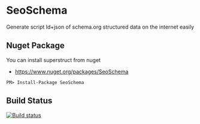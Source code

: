 # SeoSchema
Generate script ld+json of schema.org structured data on the internet easily

Nuget Package
------------
You can install superstruct from nuget
- https://www.nuget.org/packages/SeoSchema

```
PM> Install-Package SeoSchema
```

Build Status
------------
[![Build status](https://ci.appveyor.com/api/projects/status/ggj9ox7f633vmp2y?svg=true)](https://ci.appveyor.com/project/jefersonsv/SeoSchema)